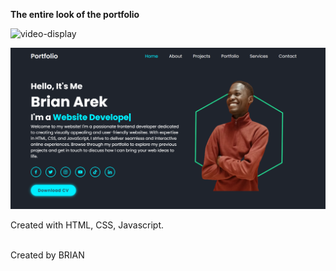 <p><strong> The entire look of the portfolio</strong> </p>

![video-display](images/video-display.gif) <br>

![readme-image](images/readme-image.png) <br>

Created with HTML,  CSS, Javascript.

 <br>
Created by BRIAN 
